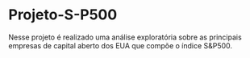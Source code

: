 # Projeto-S-P500
Nesse projeto é realizado uma análise exploratória sobre as principais empresas de capital aberto dos EUA que compõe o índice S&amp;P500.

